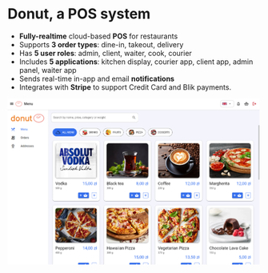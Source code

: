 # Donut, a POS system

- **Fully-realtime** cloud-based **POS** for restaurants
- Supports **3 order types**: dine-in, takeout, delivery
- Has **5 user roles**: admin, client, waiter, cook, courier
- Includes **5 applications**: kitchen display, courier app, client app, admin panel, waiter app
- Sends real-time in-app and email **notifications**
- Integrates with **Stripe** to support Credit Card and Blik payments.

![donut menu example](./promo-images/main.png)
